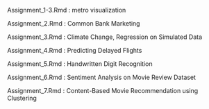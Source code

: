 Assignment_1-3.Rmd : metro visualization

Assignment_2.Rmd : Common Bank Marketing

Assignment_3.Rmd : Climate Change, Regression on Simulated Data

Assignment_4.Rmd : Predicting Delayed Flights

Assignment_5.Rmd : Handwritten Digit Recognition

Assignment_6.Rmd : Sentiment Analysis on Movie Review Dataset

Assignment_7.Rmd : Content-Based Movie Recommendation using Clustering 

